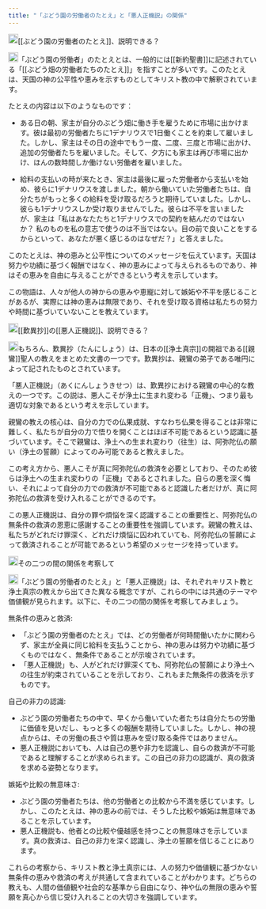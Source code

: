 ```yaml
---
title: "「ぶどう園の労働者のたとえ」と「悪人正機説」の関係"
---
```



<img src='https://scrapbox.io/api/pages/nishio/nishio/icon' alt='nishio.icon' height="19.5"/>[[ぶどう園の労働者のたとえ]]、説明できる？

<img src='https://scrapbox.io/api/pages/nishio/gpt/icon' alt='gpt.icon' height="19.5"/>「ぶどう園の労働者」のたとえとは、一般的には[[新約聖書]]に記述されている「[[ぶどう畑の労働者たちのたとえ]]」を指すことが多いです。このたとえは、天国の神の公平性や恵みを示すものとしてキリスト教の中で解釈されています。

たとえの内容は以下のようなものです：

- ある日の朝、家主が自分のぶどう畑に働き手を雇うために市場に出かけます。彼は最初の労働者たちに1デナリウスで1日働くことを約束して雇いました。しかし、家主はその日の途中でもう一度、二度、三度と市場に出かけ、追加の労働者たちを雇いました。そして、夕方にも家主は再び市場に出かけ、ほんの数時間しか働けない労働者を雇いました。

- 給料の支払いの時が来たとき、家主は最後に雇った労働者から支払いを始め、彼らに1デナリウスを渡しました。朝から働いていた労働者たちは、自分たちがもっと多くの給料を受け取るだろうと期待していました。しかし、彼らも1デナリウスしか受け取りませんでした。彼らは不平を言いましたが、家主は「私はあなたたちと1デナリウスでの契約を結んだのではないか？ 私のものを私の意志で使うのは不当ではない。目の前で良いことをするからといって、あなたが悪く感じるのはなぜだ？」と答えました。

このたとえは、神の恵みと公平性についてのメッセージを伝えています。天国は努力や功績に基づく報酬ではなく、神の恵みによって与えられるものであり、神はその恵みを自由に与えることができるという考えを示しています。

この物語は、人々が他人の神からの恵みや恵寵に対して嫉妬や不平を感じることがあるが、実際には神の恵みは無限であり、それを受け取る資格は私たちの努力や時間に基づいていないことを教えています。

<img src='https://scrapbox.io/api/pages/nishio/nishio/icon' alt='nishio.icon' height="19.5"/>[[歎異抄]]の[[悪人正機説]]、説明できる？

<img src='https://scrapbox.io/api/pages/nishio/gpt/icon' alt='gpt.icon' height="19.5"/>もちろん、歎異抄（たんにしょう）は、日本の[[浄土真宗]]の開祖である[[親鸞]]聖人の教えをまとめた文書の一つです。歎異抄は、親鸞の弟子である唯円によって記されたものとされています。

「悪人正機説」（あくにんしょうきせつ）は、歎異抄における親鸞の中心的な教えの一つです。この説は、悪人こそが浄土に生まれ変わる「正機」、つまり最も適切な対象であるという考えを示しています。

親鸞の教えの核心は、自分の力での仏果成就、すなわち仏果を得ることは非常に難しく、私たちが自分の力で悟りを開くことはほぼ不可能であるという認識に基づいています。そこで親鸞は、浄土への生まれ変わり（往生）は、阿弥陀仏の願い（浄土の誓願）によってのみ可能であると教えました。

この考え方から、悪人こそが真に阿弥陀仏の救済を必要としており、そのため彼らは浄土への生まれ変わりの「正機」であるとされました。自らの悪を深く悔い、それによって自分の力での救済が不可能であると認識した者だけが、真に阿弥陀仏の救済を受け入れることができるのです。

この悪人正機説は、自分の罪や煩悩を深く認識することの重要性と、阿弥陀仏の無条件の救済の恩恵に感謝することの重要性を強調しています。親鸞の教えは、私たちがどれだけ罪深く、どれだけ煩悩に囚われていても、阿弥陀仏の誓願によって救済されることが可能であるという希望のメッセージを持っています。

<img src='https://scrapbox.io/api/pages/nishio/nishio/icon' alt='nishio.icon' height="19.5"/>その二つの間の関係を考察して

<img src='https://scrapbox.io/api/pages/nishio/gpt/icon' alt='gpt.icon' height="19.5"/>「ぶどう園の労働者のたとえ」と「悪人正機説」は、それぞれキリスト教と浄土真宗の教えから出てきた異なる概念ですが、これらの中には共通のテーマや価値観が見られます。以下に、その二つの間の関係を考察してみましょう。

無条件の恵みと救済:
- 「ぶどう園の労働者のたとえ」では、どの労働者が何時間働いたかに関わらず、家主が全員に同じ給料を支払うことから、神の恵みは努力や功績に基づくものではなく、無条件であることが示唆されています。
- 「悪人正機説」も、人がどれだけ罪深くても、阿弥陀仏の誓願により浄土への往生が約束されていることを示しており、これもまた無条件の救済を示すものです。

自己の非力の認識:
- ぶどう園の労働者たちの中で、早くから働いていた者たちは自分たちの労働に価値を見いだし、もっと多くの報酬を期待していました。しかし、神の視点からは、その労働の長さや質は恵みを受け取る条件ではありません。
- 悪人正機説においても、人は自己の悪や非力を認識し、自らの救済が不可能であると理解することが求められます。この自己の非力の認識が、真の救済を求める姿勢となります。

嫉妬や比較の無意味さ:
- ぶどう園の労働者たちは、他の労働者との比較から不満を感じています。しかし、このたとえは、神の恵みの前では、そうした比較や嫉妬は無意味であることを示しています。
- 悪人正機説も、他者との比較や優越感を持つことの無意味さを示しています。真の救済は、自己の非力を深く認識し、浄土の誓願を信じることにあります。

これらの考察から、キリスト教と浄土真宗には、人の努力や価値観に基づかない無条件の恵みや救済の考えが共通して含まれていることがわかります。どちらの教えも、人間の価値観や社会的な基準から自由になり、神や仏の無限の恵みや誓願を真心から信じ受け入れることの大切さを強調しています。
